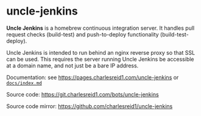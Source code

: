 # uncle-jenkins

**Uncle Jenkins** is a homebrew continuous integration server.
It handles pull request checks (build-test) and push-to-deploy 
functionality (build-test-deploy).

Uncle Jenkins is intended to run behind an nginx reverse proxy
so that SSL can be used. This requires the server running 
Uncle Jenkins be accessible at a domain name, and not just be
a bare IP address.

Documentation: see <https://pages.charlesreid1.com/uncle-jenkins> or [`docs/index.md`](docs/index.md)

Source code: <https://git.charlesreid1.com/bots/uncle-jenkins>

Source code mirror: <https://github.com/charlesreid1/uncle-jenkins>

